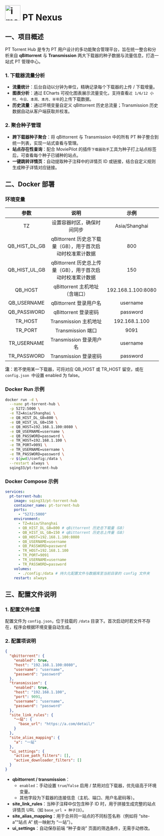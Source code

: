 # <img width="50" height="50" alt="image" src="https://github.com/user-attachments/assets/8edcccf8-a4ca-4fcb-8224-8d25f15642eb" /> PT Nexus

## 一、项目概述

PT Torrent Hub 是专为 PT 用户设计的多功能聚合管理平台，旨在统一整合和分析来自 **qBittorrent** 与 **Transmission** 两大下载器的种子数据与流量信息，打造一站式 PT 管理中心。

### 1. 下载器流量分析

- **流量统计**：后台自动以分钟为单位，精确记录每个下载器的上传 / 下载增量。
- **图表分析**：通过 ECharts 可视化图表展示流量变化，支持查看`近 1/6/12 小时、今日、本周、本月、半年`的上传下载数据。
- **历史流量**：通过环境变量自定义 qBittorrent 历史总流量；Transmission 历史数据自动从客户端获取并校准。

### 2. 聚合种子管理

- **跨下载器种子聚合**：将 qBittorrent 与 Transmission 中的所有 PT 种子整合到统一列表，实现一站式查看与管理。
- **站点存在性查询**：配合 MoviePilot 的插件`下载器助手`工具为种子打上站点标签后，可查看每个种子已铺种的站点。
- **一键跳转详情页**：自动提取种子注释中的详情页 ID 或链接，结合自定义规则生成种子详情对应链接。

## 二、Docker 部署

### 环境变量

|     参数      |                            说明                            |        示例        |
| :-----------: | :--------------------------------------------------------: | :----------------: |
|      TZ       |                 设置容器时区，确保时间同步                 |   Asia/Shanghai    |
| QB_HIST_DL_GB | qBittorrent 历史总下载量（GB），用于首次启动时校准累计数据 |        800         |
| QB_HIST_UL_GB | qBittorrent 历史总上传量（GB），用于首次启动时校准累计数据 |        150         |
|    QB_HOST    |               qBittorrent 主机地址（含端口）               | 192.168.1.100:8080 |
|  QB_USERNAME  |                   qBittorrent 登录用户名                   |      username      |
|  QB_PASSWORD  |                    qBittorrent 登录密码                    |      password      |
|    TR_HOST    |                   Transmission 主机地址                    |   192.168.1.100    |
|    TR_PORT    |                     Transmission 端口                      |        9091        |
|  TR_USERNAME  |                  Transmission 登录用户名                   |      username      |
|  TR_PASSWORD  |                   Transmission 登录密码                    |      password      |

**注**：若不使用某一下载器，可将对应 QB_HOST 或 TR_HOST 留空，或在 `config.json `中设置 enabled 为 false。

### Docker Run 示例

```bash
docker run -d \
  --name pt-torrent-hub \
  -p 5272:5000 \
  -e TZ=Asia/Shanghai \
  -e QB_HIST_DL_GB=800 \
  -e QB_HIST_UL_GB=150 \
  -e QB_HOST=192.168.1.100:8080 \
  -e QB_USERNAME=username \
  -e QB_PASSWORD=password \
  -e TR_HOST=192.168.1.100 \
  -e TR_PORT=9091 \
  -e TR_USERNAME=username \
  -e TR_PASSWORD=password \
  -v $(pwd)/config:/data \
  --restart always \
  sqing33/pt-torrent-hub
```

### Docker Compose 示例

```yaml
services:
  pt-torrent-hub:
    image: sqing33/pt-torrent-hub
    container_name: pt-torrent-hub
    ports:
      - "5272:5000"
    environment:
      - TZ=Asia/Shanghai
      - QB_HIST_DL_GB=800 # qBittorrent 历史总下载量（GB）
      - QB_HIST_UL_GB=150 # qBittorrent 历史总上传量（GB）
      - QB_HOST=192.168.1.100:8080
      - QB_USERNAME=username
      - QB_PASSWORD=password
      - TR_HOST=192.168.1.100
      - TR_PORT=9091
      - TR_USERNAME=username
      - TR_PASSWORD=password
    volumes:
      - ./config:/data # 持久化配置文件与数据库至当前目录的 config 文件夹
    restart: always
```

## 三、配置文件说明

### 1. 配置文件位置

配置文件为 `config.json`，位于挂载的 `/data` 目录下。首次启动时若文件不存在，程序会根据环境变量自动生成。

### 2. 配置项说明

```json
{
  "qbittorrent": {
    "enabled": true,
    "host": "192.168.1.100:8080",
    "username": "username",
    "password": "password"
  },
  "transmission": {
    "enabled": true,
    "host": "192.168.1.100",
    "port": 9091,
    "username": "username",
    "password": "password"
  },
  "site_link_rules": {
    "一站": {
      "base_url": "https://a.com/detail/"
    }
  },
  "site_alias_mapping": {
    "a": "一站"
  },
  "ui_settings": {
    "active_path_filters": [],
    "active_downloader_filters": []
  }
}
```

- **qbittorrent / transmission**：
  - `enabled`：手动设置 `true`/`false` 启用 / 禁用对应下载器，优先级高于环境变量。
  - 其他字段为下载器的连接信息（主机、端口、用户名密码等）。
- **site_link_rules**：当种子注释中仅包含种子 ID 时，用于拼接生成完整的站点详情页 URL（如 `base_url + 种子ID`）。
- **site_alias_mapping**：用于合并同一站点的不同标签名称（例如将 “site-a”“站点 A” 统一映射为 “一站”）。
- **ui_settings**：自动保存前端 “种子查询” 页面的筛选条件，无需手动修改。
